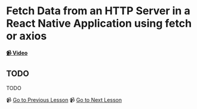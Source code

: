 # Fetch Data from an HTTP Server in a React Native Application using fetch or axios

**[📹 Video](https://egghead.io/lessons/react-native-fetch-data-from-an-http-server-in-a-react-native-application-using-fetch-or-axios)**

## TODO

TODO


📹 [Go to Previous Lesson](TODO)
📹 [Go to Next Lesson](TODO)
